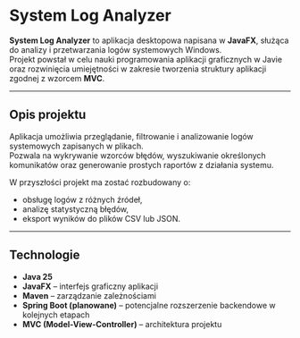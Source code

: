#  System Log Analyzer

**System Log Analyzer** to aplikacja desktopowa napisana w **JavaFX**, służąca do analizy i przetwarzania logów systemowych Windows.  
Projekt powstał w celu nauki programowania aplikacji graficznych w Javie oraz rozwinięcia umiejętności w zakresie tworzenia struktury aplikacji zgodnej z wzorcem **MVC**.

---

##  Opis projektu

Aplikacja umożliwia przeglądanie, filtrowanie i analizowanie logów systemowych zapisanych w plikach.  
Pozwala na wykrywanie wzorców błędów, wyszukiwanie określonych komunikatów oraz generowanie prostych raportów z działania systemu.

W przyszłości projekt ma zostać rozbudowany o:
- obsługę logów z różnych źródeł,
- analizę statystyczną błędów,
- eksport wyników do plików CSV lub JSON.

---

##  Technologie

- **Java 25**
- **JavaFX** – interfejs graficzny aplikacji
- **Maven** – zarządzanie zależnościami
- **Spring Boot (planowane)** – potencjalne rozszerzenie backendowe w kolejnych etapach
- **MVC (Model-View-Controller)** – architektura projektu
